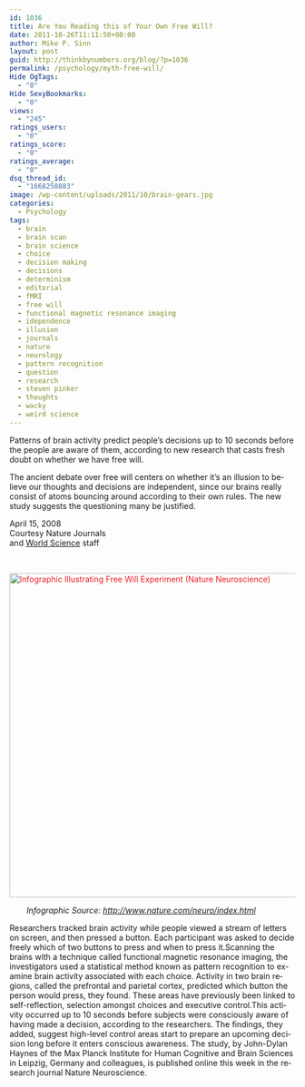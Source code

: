 ```yaml
---
id: 1036
title: Are You Reading this of Your Own Free Will?
date: 2011-10-26T11:11:50+00:00
author: Mike P. Sinn
layout: post
guid: http://thinkbynumbers.org/blog/?p=1036
permalink: /psychology/myth-free-will/
Hide OgTags:
  - "0"
Hide SexyBookmarks:
  - "0"
views:
  - "245"
ratings_users:
  - "0"
ratings_score:
  - "0"
ratings_average:
  - "0"
dsq_thread_id:
  - "1668250883"
image: /wp-content/uploads/2011/10/brain-gears.jpg
categories:
  - Psychology
tags:
  - brain
  - brain scan
  - brain science
  - choice
  - decision making
  - decisions
  - determinism
  - editorial
  - fMRI
  - free will
  - functional magnetic resonance imaging
  - idependence
  - illusion
  - journals
  - nature
  - neurology
  - pattern recognition
  - question
  - research
  - steven pinker
  - thoughts
  - wacky
  - weird science
---
```

Patterns of brain ac­ti­vity pre­dict peo­ple’s de­ci­sions up to 10 sec­onds be­fore the peo­ple are aware of them, ac­cord­ing to new re­search that casts fresh doubt on whether we have free will.

The ancient debate over free will cen­ters on whether it’s an il­lu­sion to be­lieve our thoughts and de­ci­sions are in­de­pend­ent, since our brains really con­sist of atoms bouncing around ac­cord­ing to their own rules. The new study suggests the questioning many be justified.

April 15, 2008  
Courtesy Nature Journals  
and [World Science](http://www.world-science.net/) staff

&nbsp;

<a style="color: #ed1e24; text-decoration: underline;" href="https://i1.wp.com/thinkbynumbers.org/wp-content/uploads/2011/10/free-will-infographic.gif"><img class="size-full wp-image-1037 alignnone" title="Free Will Experiment" src="https://i1.wp.com/thinkbynumbers.org/wp-content/uploads/2011/10/free-will-infographic.gif?resize=624%2C572" alt="Infographic Illustrating Free Will Experiment (Nature Neuroscience)" width="624" height="572" data-recalc-dims="1" /></a>

<p style="padding-left: 30px;">
  <em>Infographic Source: <a href="http://www.nature.com/neuro/index.html" target="_blank">http://www.nature.com/neuro/index.html</a></em>
</p>

<div>
  Re­search­ers tracked brain ac­ti­vity while peo­ple viewed a stream of let­ters on screen, and then pressed a but­ton. Each par­ti­ci­pant was asked to de­cide freely which of two but­tons to press and when to press it.Scan­ning the brains with a tech­nique called func­tion­al mag­net­ic res­o­nance im­ag­ing, the in­ves­ti­ga­tors used a sta­tis­ti­cal meth­od known as pat­tern rec­og­ni­tion to ex­am­ine brain ac­ti­vity as­so­ci­at­ed with each choice. Ac­ti­vity in two brain re­gions, called the pre­fron­tal and pa­ri­e­tal cor­tex, pre­dicted which but­ton the per­son would press, they found. These ar­eas have pre­vi­ously been linked to self-re­flec­tion, se­lec­tion amongst choices and ex­ec­u­tive con­trol.This ac­ti­vity oc­curred up to 10 sec­onds be­fore sub­jects were con­sciously aware of hav­ing made a de­ci­sion, ac­cord­ing to the re­search­ers. The find­ings, they added, sug­gest high-lev­el con­trol ar­eas start to pre­pare an up­com­ing de­ci­sion long be­fore it en­ters con­scious awareness. The stu­dy, by John-Dylan Haynes of the Max Planck In­sti­tute for Hu­man Cog­ni­tive and Brain Sci­ences in Leip­zig, Ger­ma­ny and col­leagues, is pub­lished on­line this week in the re­search jour­nal Na­ture Neu­ro­sci­ence.
</div>

&nbsp;

<p style="padding-left: 30px;">
</p>

<div>
</div>

<div>
</div>